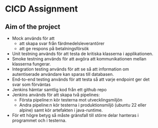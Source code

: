 # CICD Assignment
## Aim of the project
- Mock används för att
    - att skapa svar från färdmedelsleverantörer
    - att ge respons på betalningsförsök
- Unit testning används för att testa de kritiska klasserna i applikationen.
- Smoke testning används för att avgöra att kommunikationen mellan klasserna fungerar.
- Integration testing används för att se så att information om autentiserade användare kan sparas till databasen.
- End-to-end testing används för att testa så att varje endpoint ger det svar som förväntas
- Jenkins hämtar samtlig kod från ett github repo
- Jenkins används för att skapa två pipelines:
    - Första pipeline:n kör testerna mot utvecklingsmiljön
    - Andra pipeline:n kör testerna i produktionsmiljö (ubuntu 22 eller alpine) samt kör artefakten i java-runtime.
- För ett högre betyg så måste gränsfall till större delar hanteras i programmet och i testerna.
